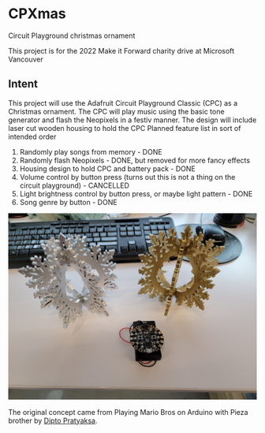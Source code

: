 # CPXmas
Circuit Playground christmas ornament

This project is for the 2022 Make it Forward charity drive at Microsoft Vancouver

## Intent
This project will use the Adafruit Circuit Playground Classic (CPC) as a Christmas ornament. The CPC will play music using the basic tone generator and flash the Neopixels in a festiv manner. The design will include laser cut wooden housing to hold the CPC
Planned feature list in sort of intended order
1. Randomly play songs from memory - DONE
2. Randomly flash Neopixels - DONE, but removed for more fancy effects
3. Housing design to hold CPC and battery pack - DONE
4. Volume control by button press (turns out this is not a thing on the circuit playground) - CANCELLED
5. Light brightness control by button press, or maybe light pattern - DONE
6. Song genre by button - DONE

![CPXmas housing](/mech/20221206_123933.jpg)


The original concept came from Playing Mario Bros on Arduino with Pieza brother by [Dipto Pratyaksa](http://www.linuxcircle.com/2013/03/31/playing-mario-bros-tune-with-arduino-and-piezo-buzzer/).

